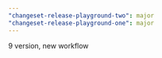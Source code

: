 ```yaml
---
"changeset-release-playground-two": major
"changeset-release-playground-one": major
---
```


9 version, new workflow
